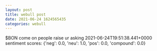 ```yaml
--- 
layout: post 
title: webull post 
date: 2021-06-24 1624565435 
categories: webull 
--- 
```

$BON come on people raise ur asking	2021-06-24T19:51:38.441+0000
sentiment scores: {'neg': 0.0, 'neu': 1.0, 'pos': 0.0, 'compound': 0.0}